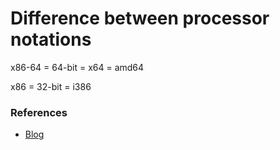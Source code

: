 # Difference between processor notations

x86-64  =  64-bit  =  x64  =  amd64

x86  =  32-bit  =  i386

### References

* [Blog](http://downtoearthlinux.com/posts/x86-i386-x86-64-x64-and-amd64-oh-my/)
